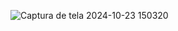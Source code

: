 ![Captura de tela 2024-10-23 150320](https://github.com/user-attachments/assets/b3eeeb7e-1715-4b8c-8564-00edc1d424cb)
